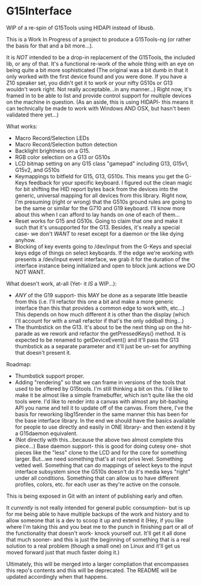 G15Interface
===========

WIP of a re-spin of G15Tools using HIDAPI instead of libusb.

This is a Work In Progress of a project to produce a G15Tools-ng (or rather the
basis for that and a bit more...).

It is *NOT* intended to be a drop-in replacement of the G15Tools, the included
lib, or any of that.  It's a functional re-work of the whole thing with an eye
on being quite a bit more sophisticated (The original was a bit dumb in that it
only worked with the first device found and you were done.  If you have a Z10
speaker set, you didn't get it to work or your nifty G510s or G13 wouldn't work
right.  Not really acceptable...in any manner...)  Right now, it's framed in to
be able to list and provide control support for multiple devices on the machine
in question.  (As an aside, this is using HIDAPI- this means it can technically
be made to work with Windows AND OSX, but hasn't been validated there yet...)

What works:

- Macro Record/Selection LEDs
- Macro Record/Selection button detection
- Backlight brightness on a G15.
- RGB color selection on a G13 or G510s
- LCD bitmap setting on any G15 class "gamepad" including G13, G15v1, G15v2,
  and G510s
- Keymappings to bitfield for G15, G13, G510s.  This means you get the G-Keys
  feedback for your specific keyboard.  I figured out the clean magic for bit
  shifting the HID report bytes back from the devices into the generic, universal
  mapping for all devices from this library.  Right now, I'm presuming (right or
  wrong) that the G510s ground rules are going to be the same or similar for the
  G710 and G19 keyboard.  I'll know more about this when I can afford to lay hands
  on one of each of them...
- Reset works for G15 and G510s.  Going to claim that one and make it such that
  it's unsupported for the G13.  Besides, it's really a special case- we don't
  *WANT* to reset except for a daemon or the like dying anyhow.
- Blocking of key events going to /dev/input from the G-Keys and special
  keys edge of things on select keyboards.  If the edge we're working with
  presents a /dev/input event interface, we grab it for the duration of the
  interface instance being initialized and open to block junk actions we
  DO NOT WANT.

What doesn't work, at-all (Yet- it *IS* a WIP...):

- *ANY* of the G19 support- this MAY be done as a separate little
  beastie from this (i.e. I'll refactor this one a bit and make a more
  generic interface than this that provides a common edge to work with,
  etc...)  This depends on how much different it is other than the
  display (which I'll account for with a small refactor if that's the
  only oddball thing...)
- The thumbstick on the G13.  It's about to be the next thing up
  on the hit-parade as we rework and refactor the getPressedKeys()
  method.  It is expected to be renamed to getDeviceEvent() and
  it'll pass the G13 thumbstick as a separate parameter and it'll
  just be un-set for anything that doesn't present it.


Roadmap:

- Thumbstick support proper.
- Adding "rendering" so that we can frame in versions of the tools that
  used to be offered by G15tools.  I'm still thinking a bit on this.
  I'd like to make it be almost like a simple framebuffer, which isn't
  quite like the old tools were.  I'd like to render into a canvas with
  almost any bit-bashing API you name and tell it to update off of the
  canvas.  From there, I've the basis for reworking libg15render in the
  same manner this has been for the base interface library.  In the end
  we should have the basics available for people to use directly and
  easily in ONE library- and then extend it by a G15daemon equivalent.
- (Not directly with this...because the above two almost complete this
   piece...) Base daemon support- this is good for doing cutesy one-
   shot pieces like the "less" clone to the LCD and for the core for
   something larger.  But...we need something that's at root privs
   level.  Something vetted well.  Something that can do mappings of
   select keys to the input interface subsystem since the G510s doesn't
   do it's media keys "right" under all conditions.  Something that
   can allow us to have different profiles, colors, etc. for each
   user as they're active on the console.


This is being exposed in Git with an intent of publishing early and often.

It *currently* is not really intended for general public consumption- but
is up for me being able to have multiple backups of the work and history
and to allow someone that is a dev to scoop it up and extend it (Hey, if you
like where I'm taking this and you beat me to the punch in finishing part
or all of the functionality that doesn't work- knock yourself out.  It'll
get it all done that much sooner- and this is just the beginning of something
that is a real solution to a real problem (though a small one) on Linux
and it'll get us moved forward just that much faster doing it.)

Ultimately, this will be merged into a larger compliation that encompasses
this repo's contents and this will be deprecated.  The README will be
updated accordingly when that happens.
